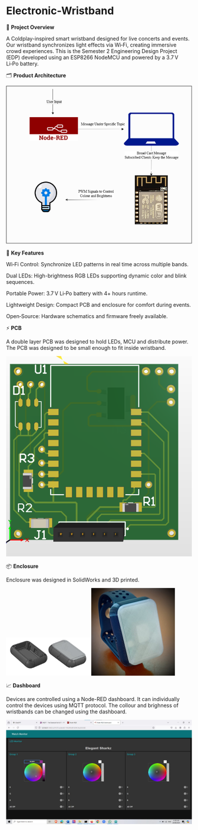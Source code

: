 # Electronic-Wristband
🔋 **Project Overview**

A Coldplay-inspired smart wristband designed for live concerts and events. Our wristband synchronizes light effects via Wi‑Fi, creating immersive crowd experiences. This is the Semester 2 Engineering Design Project (EDP) developed using an ESP8266 NodeMCU and powered by a 3.7 V Li‑Po battery.

🗂️ **Product Architecture**

![Product Architecture](Images/architecture3.png)

🎯 **Key Features**

Wi‑Fi Control: Synchronize LED patterns in real time across multiple bands.

Dual LEDs: High-brightness RGB LEDs supporting dynamic color and blink sequences.

Portable Power: 3.7 V Li‑Po battery with 4+ hours runtime.

Lightweight Design: Compact PCB and enclosure for comfort during events.

Open‑Source: Hardware schematics and firmware freely available.

⚡ **PCB**

A double layer PCB was designed to hold LEDs, MCU and distribute power.
The PCB was designed to be small enough to fit inside wristband.

![PCB](Images/PCB.png)

📦 **Enclosure**

Enclosure was designed in SolidWorks and 3D printed. 

<p float="left">
  <img src="Images/enclosure.png" width="45%" />
  <img src="Images/product.png" width="45%" />
</p>

📈 **Dashboard**

Devices are controlled using a Node-RED dashboard. It can individually control the devices using MQTT protocol. The collour and brighness of wristbands can be changed using the dashboard.

![Dashboard](Images/dashboard.png)
